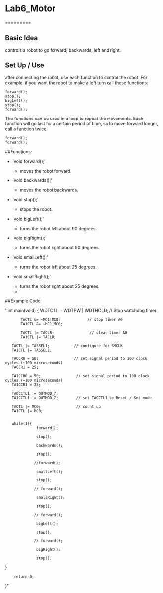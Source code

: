 # Lab6_Motor
=========

## Basic Idea

controls a robot to go forward, backwards, left and right. 

## Set Up / Use

after connecting the robot, use each function to control the robot. 
For example, if you want the robot to make a left turn call these functions:

	forward();
	stop();
	bigLeft();
	stop();
	forward();
	
The functions can be used in a loop to repeat the movements.
Each function will go last for a certain period of time, so to move forward longer, call a function twice.

	forward();
	forward();

##Functions:

- 'void forward();'
	- moves the robot forward.

- 'void backwards();'
	- moves the robot backwards.
	
- 'void stop();'
	- stops the robot.
	
- 'void bigLeft();'
	- turns the robot left about 90 degrees.
	
- 'void bigRight();'
	- turns the robot right about 90 degrees.
	
- 'void smallLeft();'
	- turns the robot left about 25 degrees.
	
- 'void smallRight();'
	- turns the robot right about 25 degrees.
	- 
	
##Example Code

''int main(void) {
    WDTCTL = WDTPW | WDTHOLD;        // Stop watchdog timer


           TACTL &= ~MC1|MC0;            // stop timer A0
           TA1CTL &= ~MC1|MC0;

           TACTL |= TACLR;                // clear timer A0
           TA1CTL |= TACLR;

       TACTL |= TASSEL1;           // configure for SMCLK
       TA1CTL |= TASSEL1;

       TACCR0 = 50;                // set signal period to 100 clock cycles (~100 microseconds)
       TACCR1 = 25;

       TA1CCR0 = 50;                // set signal period to 100 clock cycles (~100 microseconds)
       TA1CCR1 = 25;

       TA0CCTL1 |= OUTMOD_7;
       TA1CCTL1 |= OUTMOD_7;        // set TACCTL1 to Reset / Set mode

       TACTL |= MC0;                // count up
       TA1CTL |= MC0;


       while(1){
                  forward();

                  stop();

                  backwards();

                  stop();

                 //forward();

                  smallLeft();

                  stop();

                 // forward();

                  smallRight();

                  stop();

                 // forward();

                  bigLeft();

                  stop();

                 // forward();

                  bigRight();

                  stop();
}
        
        return 0;
}''
